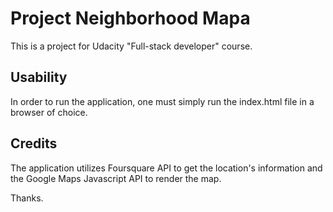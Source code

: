 # Project Neighborhood Mapa

This is a project for Udacity "Full-stack developer" course.

## Usability

In order to run the application, one must simply run the index.html file in a browser of choice.

## Credits

The application utilizes Foursquare API to get the location's information and the Google Maps Javascript API to render the map.

Thanks.
